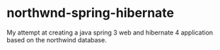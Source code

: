 northwnd-spring-hibernate
=========================

My attempt at creating a java spring 3 web and hibernate 4 application based on the northwind database.